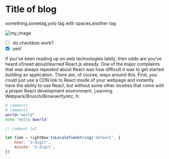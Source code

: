 # Title of blog
something,sometag,yolo tag with spaces,another tag

![my_image](https://external-content.duckduckgo.com/iu/?u=https%3A%2F%2Ftctechcrunch2011.files.wordpress.com%2F2017%2F09%2Fgettyimages-484267214.jpg&f=1&nofb=1)

- [ ] do checkbox work?
- [X] yes!

If you’ve been reading up on web technologies lately, then odds are you’ve heard of/read about/learned React.js already. One of the major complaints that was always repeated about React was how difficult it was to get started building an application. There are, of course, ways around this. First, you could just use a CDN link to React inside of your webpage and instantly have the ability to use React, but without some other niceties that come with a proper React development environment. Learning Webpack/Brunch/Browserify/etc, h:

```sh
# comment1
# comment2
world="world"
echo "hello $world"

```

```js
// comment lul

let time = rightNow.toLocaleTimeString('default', {
    hour: '2-digit',
    minute: '2-digit',
})
```


<!-- bunch of space: -->